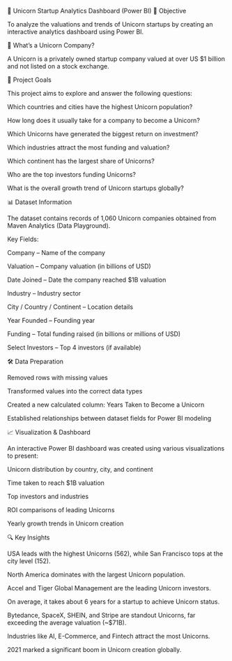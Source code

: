 🦄 Unicorn Startup Analytics Dashboard (Power BI)
📌 Objective

To analyze the valuations and trends of Unicorn startups by creating an interactive analytics dashboard using Power BI.

🧐 What’s a Unicorn Company?

A Unicorn is a privately owned startup company valued at over US $1 billion and not listed on a stock exchange.

🎯 Project Goals

This project aims to explore and answer the following questions:

Which countries and cities have the highest Unicorn population?

How long does it usually take for a company to become a Unicorn?

Which Unicorns have generated the biggest return on investment?

Which industries attract the most funding and valuation?

Which continent has the largest share of Unicorns?

Who are the top investors funding Unicorns?

What is the overall growth trend of Unicorn startups globally?

📊 Dataset Information

The dataset contains records of 1,060 Unicorn companies obtained from Maven Analytics (Data Playground).

Key Fields:

Company – Name of the company

Valuation – Company valuation (in billions of USD)

Date Joined – Date the company reached $1B valuation

Industry – Industry sector

City / Country / Continent – Location details

Year Founded – Founding year

Funding – Total funding raised (in billions or millions of USD)

Select Investors – Top 4 investors (if available)

🛠️ Data Preparation

Removed rows with missing values

Transformed values into the correct data types

Created a new calculated column: Years Taken to Become a Unicorn

Established relationships between dataset fields for Power BI modeling

📈 Visualization & Dashboard

An interactive Power BI dashboard was created using various visualizations to present:

Unicorn distribution by country, city, and continent

Time taken to reach $1B valuation

Top investors and industries

ROI comparisons of leading Unicorns

Yearly growth trends in Unicorn creation

🔍 Key Insights

USA leads with the highest Unicorns (562), while San Francisco tops at the city level (152).

North America dominates with the largest Unicorn population.

Accel and Tiger Global Management are the leading Unicorn investors.

On average, it takes about 6 years for a startup to achieve Unicorn status.

Bytedance, SpaceX, SHEIN, and Stripe are standout Unicorns, far exceeding the average valuation (~$71B).

Industries like AI, E-Commerce, and Fintech attract the most Unicorns.

2021 marked a significant boom in Unicorn creation globally.
